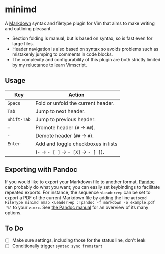 # minimd

A [Markdown](https://commonmark.org/) syntax and filetype plugin for Vim that aims to make writing and outlining pleasant.

- Section folding is manual, but is based on syntax, so is fast even for large files.
- Header navigation is also based on syntax so avoids problems such as mistakenly jumping to comments in code blocks.
- The complexity and configurability of this plugin are both strictly limited by my reluctance to learn Vimscript.

## Usage

| Key         | Action                                 |
| ----------- | -------------------------------------- |
| `Space`     | Fold or unfold the current header.     |
| `Tab`       | Jump to next header.                   |
| `Shift-Tab` | Jump to previous header.               |
| `=`         | Promote header (`#` → `##`).           |
| `-`         | Demote header (`##` → `#`).            |
| `Enter`     | Add and toggle checkboxes in lists     |
|             | (`-` → `- [ ]` → `- [X]` → `- [ ]`).   |

## Exporting with Pandoc

If you would like to export your Markdown file to another format, [Pandoc](https://pandoc.org/) can probably do what you want; you can easily set keybindings to facilitate repeated exports.  For instance, the sequence `<Leader>ep` can be set to export a PDF of the current Markdown file by adding the line `autocmd FileType minimd nmap <Leader>ep :!pandoc -f markdown -o example.pdf '%'` to your `vimrc`.  See [the Pandoc manual](https://pandoc.org/MANUAL.html) for an overview of its many options.

## To Do

- [ ] Make sure settings, including those for the status line, don't leak
- [ ] Conditionally trigger `syntax sync fromstart`
